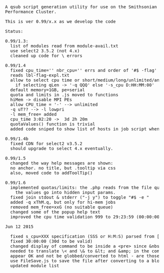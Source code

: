 <pre>
A qsub script generation utility for use on the Smithsonian Institution High
Performance Cluster. 

This is ver 0.99/x.x as we develop the code

Status:

0.99/1.3:
  list of modules read from module-avail.txt
  use select2 3.5.2 (not 4.x)
  cleaned up code for \<tag\> errors

0.99/1.4
  fixed cpu_time='' nbr_cpu='' errs and order of '#$ -flag'
  reads lbl-flag-expl.txt
  allow to select cpu time or short/medium/long/unlimited/any
    if selecting qLen -> '-q QQQ' else '-s_cpu D:HH:MM:00'
  default memory=1GB, pe=serial
  quota and limits in .js moved to functions
  hiMem -> disable MPI PEs
  allow CPU_time = '-' --> unlimited
  -q uT?? --> -l lowpri
  -l mem_free= added
  cpu_time 3:02:20 ->  3d 2h 20m
  quotaValues() function is trivial
  added code sniped to show list of hosts in job script when selecting MPI

0.99/1.4b
  fixed CDN for select2 v3.5.2
  should upgrade to select 4.x eventually.

0.99/1.5
  changed the way help messages are shown: 
  no anchor. no title, but .tooltip via css
  also, moved code to addToolTip()

0.99/1.6
  implemented quotas/limits: the .php reads from the file quotas.txt and
    the values go into hidden input params.
  fixed join stdout & stderr ("-j y") to toggle "#$ -e <name>"
  added -q xThM.q, but only for hi-mem jobs
  removed mem_free=xxG (no suitable queue)
  changed some of the popup help text
  improved the cpu time validation 999 to 29:23:59 (00:00:00, 2:65, ... are now invalid)

Jun 12 2015 

  fixed s_cpu=XXX specification (SSS or H:M:S) parsed from [[D:]H:]M
  fixed 30:00:00 (30d to be valid)
  changed display of command to be inside a &lt;pre&gt; since &amp;nbsp; --> ascii 240
  needed to translate \< and \& to &amp;lt; and &amp;amp; in the command section to
  appear OK and not be globbed/converted to html - are those the only two?
  use FileSave.js to save the file after converting to a blob.
  updated module list
</pre>
